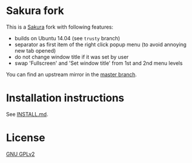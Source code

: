 # Sakura fork

This is a [Sakura](http://bazaar.launchpad.net/~dabisu/sakura/sakura/files) fork with following features:
* builds on Ubuntu 14.04 (see `trusty` branch)
* separator as first item of the right click popup menu (to avoid annoying new tab opened)
* do not change window title if it was set by user
* swap 'Fullscreen' and 'Set window title' from 1st and 2nd menu levels

You can find an upstream mirror in the [master branch](https://github.com/gdm85/sakura/tree/master).

# Installation instructions

See [INSTALL.md](./INSTALL.md).

# License

[GNU GPLv2](./GPL)
